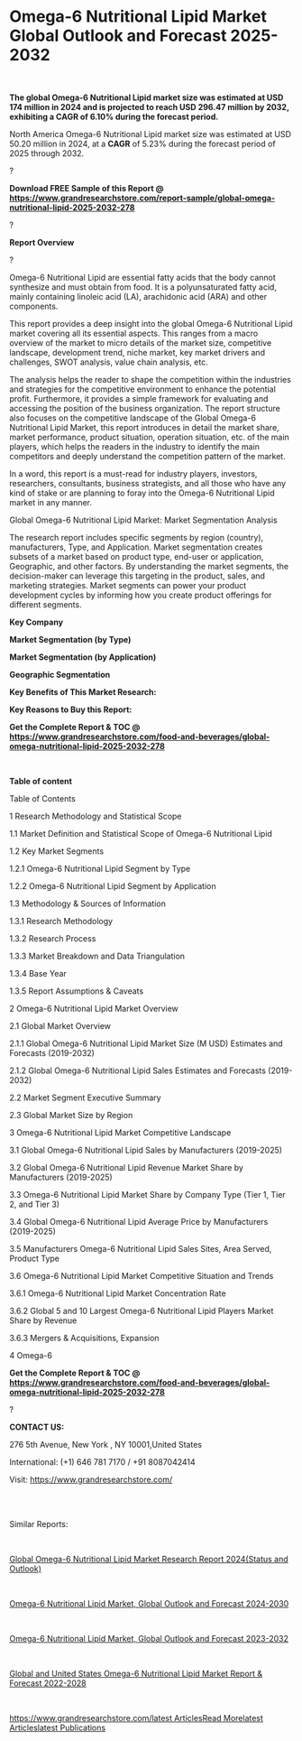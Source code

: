 <h1>Omega-6 Nutritional Lipid Market Global Outlook and Forecast 2025-2032</h1><br/><p><strong>The global Omega-6 Nutritional Lipid market size was estimated at USD 174 million in 2024 and is projected to reach USD 296.47 million by 2032, exhibiting a <strong>CAGR</strong> of 6.10% during the forecast period.</strong></p>
 
 
 
 <p>North America Omega-6 Nutritional Lipid market size was estimated at USD 50.20 million in 2024, at a <strong>CAGR</strong> of 5.23% during the forecast period of 2025 through 2032.</p>
 
 
 
 <p>? </p>
 
 
 
 <div><b>Download FREE Sample of this Report @ <a href="https://www.grandresearchstore.com/report-sample/global-omega-nutritional-lipid-2025-2032-278">https://www.grandresearchstore.com/report-sample/global-omega-nutritional-lipid-2025-2032-278</a></b></div>
 
 
 
 <p>? </p>
 
 
 
 <p><strong>Report Overview</strong></p>
 
 
 
 <p>? </p>
 
 
 
 <p>Omega-6 Nutritional Lipid are essential fatty acids that the body cannot synthesize and must obtain from food. It is a polyunsaturated fatty acid, mainly containing linoleic acid (LA), arachidonic acid (ARA) and other components.</p>
 
 
 
 <p>This report provides a deep insight into the global Omega-6 Nutritional Lipid market covering all its essential aspects. This ranges from a macro overview of the market to micro details of the market size, competitive landscape, development trend, niche market, key market drivers and challenges, SWOT analysis, value chain analysis, etc.</p>
 
 
 
 <p>The analysis helps the reader to shape the competition within the industries and strategies for the competitive environment to enhance the potential profit. Furthermore, it provides a simple framework for evaluating and accessing the position of the business organization. The report structure also focuses on the competitive landscape of the Global Omega-6 Nutritional Lipid Market, this report introduces in detail the market share, market performance, product situation, operation situation, etc. of the main players, which helps the readers in the industry to identify the main competitors and deeply understand the competition pattern of the market.</p>
 
 
 
 <p>In a word, this report is a must-read for industry players, investors, researchers, consultants, business strategists, and all those who have any kind of stake or are planning to foray into the Omega-6 Nutritional Lipid market in any manner.</p>
 
 
 
 <p>Global Omega-6 Nutritional Lipid Market: Market Segmentation Analysis</p>
 
 
 
 <p>The research report includes specific segments by region (country), manufacturers, Type, and Application. Market segmentation creates subsets of a market based on product type, end-user or application, Geographic, and other factors. By understanding the market segments, the decision-maker can leverage this targeting in the product, sales, and marketing strategies. Market segments can power your product development cycles by informing how you create product offerings for different segments.</p>
 
 
 
 <p><strong>Key Company</strong></p>
 
 
 
 <p><strong>Market Segmentation (by Type)</strong></p>
 
 
 
 <p><strong>Market Segmentation (<strong>by Application</strong>)</strong></p>
 
 
 
 <p><strong>Geographic Segmentation</strong></p>
 
 
 
 <p><strong>Key Benefits of This Market Research:</strong></p>
 
 
 
 <p><strong>Key <strong>Reasons to Buy</strong> this Report:</strong></p>
 
 
 
 <div><b>Get the Complete Report & TOC @ <a href="https://www.grandresearchstore.com/food-and-beverages/global-omega-nutritional-lipid-2025-2032-278">https://www.grandresearchstore.com/food-and-beverages/global-omega-nutritional-lipid-2025-2032-278</a></b></div>
 
 
 
 <p><br />
 
 <b>Table of content</b></p>
 
 
 
 <p>Table of Contents<br />
 
 1 Research Methodology and Statistical Scope<br />
 
 1.1 Market Definition and Statistical Scope of Omega-6 Nutritional Lipid<br />
 
 1.2 Key Market Segments<br />
 
 1.2.1 Omega-6 Nutritional Lipid Segment by Type<br />
 
 1.2.2 Omega-6 Nutritional Lipid Segment by Application<br />
 
 1.3 Methodology & Sources of Information<br />
 
 1.3.1 Research Methodology<br />
 
 1.3.2 Research Process<br />
 
 1.3.3 Market Breakdown and Data Triangulation<br />
 
 1.3.4 Base Year<br />
 
 1.3.5 Report Assumptions & Caveats<br />
 
 2 Omega-6 Nutritional Lipid Market Overview<br />
 
 2.1 Global Market Overview<br />
 
 2.1.1 Global Omega-6 Nutritional Lipid Market Size (M USD) Estimates and Forecasts (2019-2032)<br />
 
 2.1.2 Global Omega-6 Nutritional Lipid Sales Estimates and Forecasts (2019-2032)<br />
 
 2.2 Market Segment Executive Summary<br />
 
 2.3 Global Market Size by Region<br />
 
 3 Omega-6 Nutritional Lipid Market Competitive Landscape<br />
 
 3.1 Global Omega-6 Nutritional Lipid Sales by Manufacturers (2019-2025)<br />
 
 3.2 Global Omega-6 Nutritional Lipid Revenue Market Share by Manufacturers (2019-2025)<br />
 
 3.3 Omega-6 Nutritional Lipid Market Share by Company Type (Tier 1, Tier 2, and Tier 3)<br />
 
 3.4 Global Omega-6 Nutritional Lipid Average Price by Manufacturers (2019-2025)<br />
 
 3.5 Manufacturers Omega-6 Nutritional Lipid Sales Sites, Area Served, Product Type<br />
 
 3.6 Omega-6 Nutritional Lipid Market Competitive Situation and Trends<br />
 
 3.6.1 Omega-6 Nutritional Lipid Market Concentration Rate<br />
 
 3.6.2 Global 5 and 10 Largest Omega-6 Nutritional Lipid Players Market Share by Revenue<br />
 
 3.6.3 Mergers & Acquisitions, Expansion<br />
 
 4 Omega-6</p>
 
 
 
 <div><b>Get the Complete Report & TOC @ <a href="https://www.grandresearchstore.com/food-and-beverages/global-omega-nutritional-lipid-2025-2032-278">https://www.grandresearchstore.com/food-and-beverages/global-omega-nutritional-lipid-2025-2032-278</a></b></div>
 
 
 
 <p>? </p>
 
 
 
 <p><b>CONTACT US:</b><br />
 
 276 5th Avenue, New York , NY 10001,United States<br />
 
 International: (+1) 646 781 7170 / +91 8087042414<br />
 
 Visit: <a href="https://www.grandresearchstore.com/">https://www.grandresearchstore.com/</a><br />
 
 <br />
 
 <br />
 
 Similar Reports:<br />
 
 <br />
 
 <a href="https://www.grandresearchstore.com/food-and-beverages/global-omega-nutritional-lipid-2024-604">Global Omega-6 Nutritional Lipid Market Research Report 2024(Status and Outlook)</a><br />
 
 <br />
 
 <a href="https://www.grandresearchstore.com/food-and-beverages/global-omega-nutritional-lipid-forecast-2024-2030-371">Omega-6 Nutritional Lipid Market, Global Outlook and Forecast 2024-2030</a><br />
 
 <br />
 
 <a href="https://www.grandresearchstore.com/food-and-beverages/global-omega-nutritional-lipid-forecast-2023-2032-884">Omega-6 Nutritional Lipid Market, Global Outlook and Forecast 2023-2032</a><br />
 
 <br />
 
 <a href="https://www.grandresearchstore.com/food-and-beverages/global-united-states-omega-nutritional-lipid-2022-2028-153">Global and United States Omega-6 Nutritional Lipid Market Report & Forecast 2022-2028</a><br />
 
 <br />
 
 <a href="https://gyeongbokgung.com">https://www.grandresearchstore.com/</a><a href="https://hallyeomaritime.com">latest Articles</a><a href="https://jingwansa.com">Read More</a><a href="https://nguoiviet.jp/">latest Articles</a><a href="https://www.intelmarketresearch.com/">latest Publications</a></p>